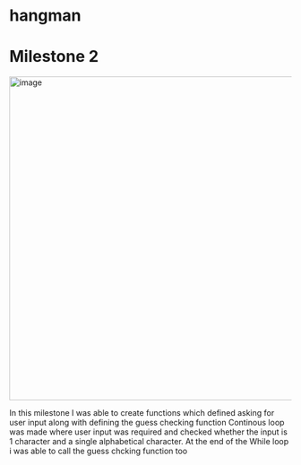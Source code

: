 # hangman
# Milestone 2
<img width="578" alt="image" src="https://user-images.githubusercontent.com/114486051/194952123-cc5879cf-35d9-4aeb-acf0-8f8ffee41181.png">

In this milestone I was able to create functions which defined asking for user input along with defining the guess checking function
Continous loop was made where user input was required and checked whether the input is 1 character and a single alphabetical character. 
At the end of the While loop i was able to call the guess chcking function too
